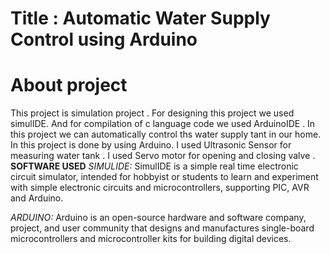 # Title : Automatic Water Supply Control using Arduino

# About project
This project is simulation project . For designing this project we used simulIDE. And for compilation of c language code we used ArduinoIDE . In this project we can automatically control ths water supply tant in our home. In this project is done by using Arduino. I used Ultrasonic Sensor for measuring water tank . I used Servo motor for opening and closing valve . 
**SOFTWARE USED**
  *SIMULIDE:*
         SimulIDE is a simple real time electronic circuit simulator, intended for hobbyist or students to learn and experiment with simple electronic circuits and                         microcontrollers, supporting PIC, AVR and Arduino.
  
  *ARDUINO:*
         Arduino  is an open-source hardware and software company, project, and user community that designs and manufactures single-board microcontrollers and microcontroller                kits for building digital devices.
